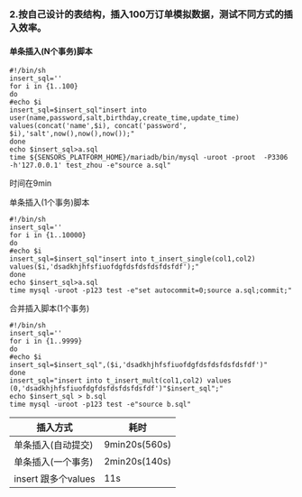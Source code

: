 ### 2.按自己设计的表结构，插入100万订单模拟数据，测试不同方式的插入效率。

#### 单条插入(N个事务)脚本

```shell
#!/bin/sh
insert_sql=''
for i in {1..100}
do
#echo $i
insert_sql=$insert_sql"insert into user(name,password,salt,birthday,create_time,update_time) values(concat('name',$i), concat('password', $i),'salt',now(),now(),now());"
done
echo $insert_sql>a.sql
time ${SENSORS_PLATFORM_HOME}/mariadb/bin/mysql -uroot -proot  -P3306 -h'127.0.0.1' test_zhou -e"source a.sql"
```

时间在9min

单条插入(1个事务)脚本

```shell
#!/bin/sh
insert_sql=''
for i in {1..10000}
do
#echo $i
insert_sql=$insert_sql"insert into t_insert_single(col1,col2) values($i,'dsadkhjhfsfiuofdgfdsfdsfdsfdsfdf');"
done
echo $insert_sql>a.sql
time mysql -uroot -p123 test -e"set autocommit=0;source a.sql;commit;"

```

合并插入脚本(1个事务)

```shell
#!/bin/sh
insert_sql=''
for i in {1..9999}
do
#echo $i
insert_sql=$insert_sql",($i,'dsadkhjhfsfiuofdgfdsfdsfdsfdsfdf')"
done
insert_sql="insert into t_insert_mult(col1,col2) values (0,'dsadkhjhfsfiuofdgfdsfdsfdsfdsfdf')"$insert_sql";"
echo $insert_sql > b.sql
time mysql -uroot -p123 test -e"source b.sql"
```

| 插入方式             | 耗时            |
|------------------|---------------|
| 单条插入(自动提交)       | 9min20s(560s) |
| 单条插入(一个事务)       | 2min20s(140s) |
| insert 跟多个values | 11s           |    
